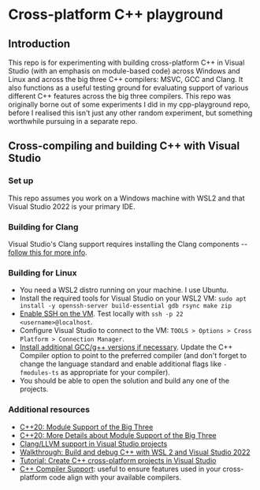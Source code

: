 # Cross-platform C++ playground

## Introduction

This repo is for experimenting with building cross-platform C++ in Visual Studio (with an emphasis on module-based code) across Windows and Linux and across the big three C++ compilers: MSVC, GCC and Clang. It also functions as a useful testing ground for evaluating support of various different C++ features across the big three compilers. This repo was originally borne out of some experiments I did in my cpp-playground repo, before I realised this isn't just any other random experiment, but something worthwhile pursuing in a separate repo.

## Cross-compiling and building C++ with Visual Studio

### Set up

This repo assumes you work on a Windows machine with WSL2 and that Visual Studio 2022 is your primary IDE.

### Building for Clang

Visual Studio's Clang support requires installing the Clang components -- [follow this for more info](https://learn.microsoft.com/en-us/cpp/build/clang-support-msbuild?view=msvc-170).

### Building for Linux

* You need a WSL2 distro running on your machine. I use Ubuntu.
* Install the required tools for Visual Studio on your WSL2 VM: `sudo apt install -y openssh-server build-essential gdb rsync make zip`
* [Enable SSH on the VM](https://jmmv.dev/2022/02/wsl-ssh-access.html). Test locally with `ssh -p 22 <username>@localhost`.
* Configure Visual Studio  to connect to the VM: `TOOLS > Options > Cross Platform > Connection Manager`.
* [Install additional GCC/g++ versions if necessary](https://phoenixnap.com/kb/install-gcc-ubuntu). Update the C++ Compiler option to point to the preferred compiler (and don't forget to change the language standard and enable additional flags like `-fmodules-ts` as appropriate for your compiler).
* You should be able to open the solution and build any one of the projects.

### Additional resources

* [C++20: Module Support of the Big Three](https://www.modernescpp.com/index.php/c20-module-support-of-the-big-three-compilers/)
* [C++20: More Details about Module Support of the Big Three](https://www.modernescpp.com/index.php/c20-more-details-about-module-support-of-the-big-three/)
* [Clang/LLVM support in Visual Studio projects](https://learn.microsoft.com/en-us/cpp/build/clang-support-msbuild?view=msvc-170)
* [Walkthrough: Build and debug C++ with WSL 2 and Visual Studio 2022](https://learn.microsoft.com/en-us/cpp/build/walkthrough-build-debug-wsl2?view=msvc-170)
* [Tutorial: Create C++ cross-platform projects in Visual Studio](https://learn.microsoft.com/en-us/cpp/build/get-started-linux-cmake?view=msvc-170)
* [C++ Compiler Support](https://en.cppreference.com/w/cpp/compiler_support): useful to ensure features used in your cross-platform code align with your available compilers.
